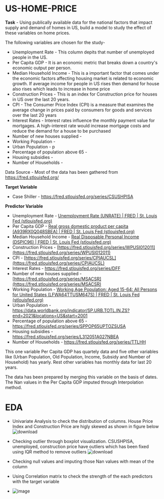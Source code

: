 # US-HOME-PRICE

**Task** - Using publically available data for the national factors that impact supply and demand of homes in US, build a model to study the effect of these variables on home prices.

The following variables are chosen for the study-

* Unemployment Rate -  This column depits that number of unemployed people in the US. 
* Per Capita GDP - It is an economic metric that breaks down a country's economic output per person.
* Median Household Income - This is a important factor that comes under the economic factors affecting housing market is related to economic growth. If
  average income for people in US rises then demand for house also rises which leads to increase in home price
* Construction Prices - This is an index for Construction price for houses in US over the last 20 years.
* CPI - The Consumer Price Index (CPI) is a measure that examines the average change in prices paid by consumers for goods and services over the last 20 years
* Interest Rates - Interest rates influence the monthly payment value for mortgages. A high-interest rate would increase mortgage costs and reduce the demand for a house to be purchased
* Number of new houses supplied - 
* Working Population - 
* Urban Population - p
* Percentage of population above 65 - 
* Housing subsidies - 
* Number of Households - 


Data Source - Most of the data has been gathered from https://fred.stlouisfed.org/

**Target Variable**
* Case Shiller - https://fred.stlouisfed.org/series/CSUSHPISA

**Predictor Variable**
* Unemployment Rate -  [Unemployment Rate (UNRATE) | FRED | St. Louis Fed (stlouisfed.org)](https://fred.stlouisfed.org/series/UNRATE)
* Per Capita GDP - [Real gross domestic product per capita (A939RX0Q048SBEA) | FRED | St. Louis Fed (stlouisfed.org)](https://fred.stlouisfed.org/series/A939RX0Q048SBEA)
* Median Household Income - [Real Disposable Personal Income (DSPIC96) | FRED | St. Louis Fed (stlouisfed.org)](https://fred.stlouisfed.org/series/DSPIC96)
* Construction Prices -  [https://fred.stlouisfed.org/series/WPUSI012011](https://fred.stlouisfed.org/series/WPUSI012011)
* CPI - [https://fred.stlouisfed.org/series/CPIAUCSL](https://fred.stlouisfed.org/series/CPIAUCSL)
* Interest Rates - https://fred.stlouisfed.org/series/DFF
* Number of new houses supplied - [https://fred.stlouisfed.org/series/MSACSR](https://fred.stlouisfed.org/series/MSACSR)
* Working Population - [Working Age Population: Aged 15-64: All Persons for United States (LFWA64TTUSM647S) | FRED | St. Louis Fed (stlouisfed.org)](https://fred.stlouisfed.org/series/LFWA64TTUSM647S)
* Urban Population - https://data.worldbank.org/indicator/SP.URB.TOTL.IN.ZS?end=2021&locations=US&start=2001
* Percentage of population above 65 - https://fred.stlouisfed.org/series/SPPOP65UPTOZSUSA
* Housing subsidies - https://fred.stlouisfed.org/series/L312051A027NBEA
* Number of Households - https://fred.stlouisfed.org/series/TTLHH

This one variable Per Capita GDP has quartely data and five other variables like (Urban Population, Old Population, Income, Subsidy and Number of Household) has yearly.
Rest other variables has monthly data for last 20 years.

The data has been prepared by merging this variable on the basis of dates. The Nan values in the Per Capita GDP imputed through Interpolation method.

# EDA
- Univariate Analysis to check the distribution of columns.
  House Price Index and Construction Price are higly skewed as shown in figure below
![download](https://github.com/ravis1902/US-HOME-PRICE/assets/121948844/2f1f3b78-7b29-4a4e-bf0b-3addb609316c)


- Checking outlier through boxplot visualization.
  CSUSHPISA, unemployed, construction price have outliers which has been fixed using IQR method to remove outliers
  ![download](https://github.com/ravis1902/US-HOME-PRICE/assets/121948844/f6757ee0-833e-4b5a-9a98-0437b4cea4fa)

- Checking null values and imputing those Nan values with mean of the column
- Using Correlation matrix to check the strength of the each predictors with the target variable
- ![image](https://github.com/ravis1902/US-HOME-PRICE/assets/121948844/0296e675-1329-4b78-95e5-de741694a073)







